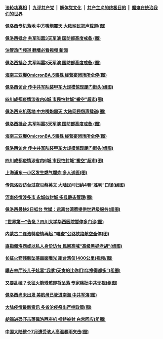 ####  [法轮功真相](../../../../basic/blob/master/README.md?t=08031831) &nbsp;|&nbsp; [九评共产党](../../../../9ping.md/blob/master/README.md?t=08031831) &nbsp;|&nbsp; [解体党文化](../../../../jtdwh.md/blob/master/README.md?t=08031831)  &nbsp;|&nbsp; [共产主义的终极目的](../../../../gczydzjmd.md/blob/master/README.md?t=08031831) &nbsp;|&nbsp; [魔鬼在统治我们的世界](../../../../mgztzwmdsj.md/blob/master/README.md?t=08031831) 


#### [佩洛西专机落地 中方嘴炮震天 大陆网民怨声载道(图)](../pages/p1/1013407.md?t=08031831) 

#### [佩洛西抵台 共军叫嚣3天军演 国防部高度戒备 (图)](../pages/p1/1013362.md?t=08031831) 
#### [油管热门频道 翻墙必看视频 新闻](http://45.76.130.85:81/youtube.html?08031831)
#### [佩洛西抵台 共军叫嚣3天军演 国防部高度戒备 (图)](../pages/p1/1013362.md?t=08031831) 

#### [海南三亚爆OmicronBA.5毒株 经营密闭场所全停(图)](../pages/p1/1013339.md?t=08031831) 

#### [佩洛西访台 传中共军队装甲车大规模惊现厦门街头(组图)](../pages/p1/1013315.md?t=08031831) 

#### [四川成都疫情涉省内6城 市民怕封城“搬空”超市(图)](../pages/p1/1013314.md?t=08031831) 


#### [佩洛西专机落地 中方嘴炮震天 大陆网民怨声载道(图)](../pages/p1/1013407.md?t=08031831) 

#### [佩洛西抵台 共军叫嚣3天军演 国防部高度戒备 (图)](../pages/p1/1013362.md?t=08031831) 

#### [海南三亚爆OmicronBA.5毒株 经营密闭场所全停(图)](../pages/p1/1013339.md?t=08031831) 

#### [佩洛西访台 传中共军队装甲车大规模惊现厦门街头(组图)](../pages/p1/1013315.md?t=08031831) 

#### [四川成都疫情涉省内6城 市民怕封城“搬空”超市(图)](../pages/p1/1013314.md?t=08031831) 

#### [上海浦东一小区发生燃气爆炸 多人送医(图)](../pages/p1/1013304.md?t=08031831) 

#### [传佩洛西访台过夜见蔡英文 大陆民间归纳4套“胜利”口径(组图)](../pages/p1/1013269.md?t=08031831) 

#### [河南疫情涉多市 永城似封城 多县静态管理(图)](../pages/p1/1013254.md?t=08031831) 

#### [佩洛西最快2日抵台 党媒：远离台湾愿提供世界级服务(组图)](../pages/p1/1013244.md?t=08031831) 

#### [“世界第一”告急？四川大学华西医院暂停多门诊(图)](../pages/p1/1013208.md?t=08031831) 

#### [内蒙古二连浩特疫情再起 “嘎查”公路铁路航空全停(图)](../pages/p1/1013224.md?t=08031831) 

#### [直指佩洛西或以私人身份访台 民间高喊“高级黑抓老胡”(组图)](../pages/p1/1013170.md?t=08031831) 

#### [长征火箭残骸坠落画面曝光 距台湾仅1400公里(视频/图)](../pages/p1/1013168.md?t=08031831) 

#### [曝吉林厅长儿子炫富“我爹1天贪的比你们1年挣得都多”(组图)](../pages/p1/1013143.md?t=08031831) 

#### [又要乱砸？长征火箭残骸即将坠落 专家痛批中共无视(组图)](../pages/p1/1013102.md?t=08031831) 

#### [佩洛西尚未出发 美航母已驶进南海 中共军演(图)](../pages/p1/1013093.md?t=08031831) 

#### [大陆疫情最新资讯 多省沦疫祭出严控政策(图)](../pages/p1/1013094.md?t=08031831) 

#### [胡锡进恐吓击落佩洛西座机 推特被封 白宫回应(组图)](../pages/p1/1013086.md?t=08031831) 

#### [中国大陆整个7月遭受骇人高温暴雨夹击(图)](../pages/p1/1013070.md?t=08031831) 

<img src='http://gfw-breaker.win/goodnews/indexes/p1.md' width='0px' height='0px'/>
